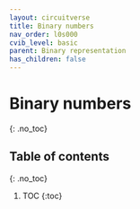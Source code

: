 ```yaml
---
layout: circuitverse
title: Binary numbers
nav_order: l0s000
cvib_level: basic
parent: Binary representation
has_children: false
---
```


# Binary numbers
{: .no_toc}

## Table of contents
{: .no_toc}

1. TOC
{:toc}
